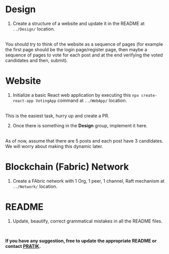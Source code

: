 # Design #
1. Create a structure of a website and update it in the README at ```../Design/``` location.
<br>
You should try to think of the website as a sequence of pages (for example the first page should be the login page/register page, then maybe a sequence of pages to vote for each post and at the end verifying the voted candidates and then, submit).

# Website #
1. Initialize a basic React web application by executing this ```npx create-react-app VotingApp``` command at ```../WebApp/``` location.
<br>
This is the easiest task, hurry up and create a PR.

2. Once there is something in the **Design** group, implement it here.
<br>
As of now, assume that there are 5 posts and each post have 3 candidates. We will worry about making this dynamic later.

# Blockchain (Fabric) Network #
1. Create a FAbric network with 1 Org, 1 peer, 1 channel, Raft mechanism at ```../Network/``` location.

# README #
1. Update, beautify, correct grammatical mistakes in all the README files.

<br>

**If you have any suggestion, free to update the appropriate README or contact [PRATIK](https://github.com/pratikpatil024).**
